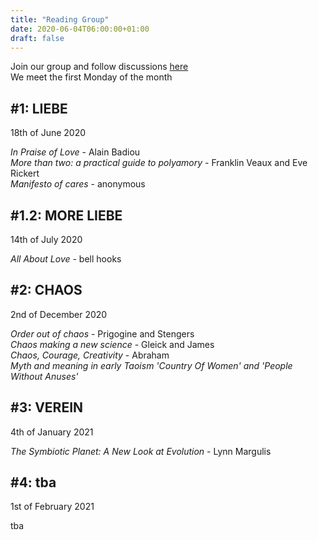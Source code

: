 ```yaml
---
title: "Reading Group"
date: 2020-06-04T06:00:00+01:00
draft: false
---
```


Join our group and follow discussions [here](https://wald.liebechaos.org/channel/readinggroup)  
We meet the first Monday of the month

## #1: LIEBE  
18th of June 2020

*In Praise of Love* - Alain Badiou  
*More than two: a practical guide to polyamory* - Franklin Veaux and Eve Rickert  
*Manifesto of cares* - anonymous

## #1.2: MORE LIEBE  
14th of July 2020

*All About Love* - bell hooks

## #2: CHAOS
2nd of December 2020

*Order out of chaos* - Prigogine and Stengers  
*Chaos making a new science* - Gleick and James  
*Chaos, Courage, Creativity* - Abraham  
*Myth and meaning in early Taoism 'Country Of Women' and 'People Without Anuses'*

## #3: VEREIN
4th of January 2021

*The Symbiotic Planet: A New Look at Evolution* - Lynn Margulis

## #4: tba
1st of February 2021

tba
